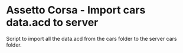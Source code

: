 # Assetto Corsa - Import cars data.acd to server
Script to import all the data.acd from the cars folder to the server cars folder.
